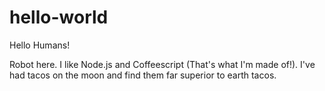 # hello-world

Hello Humans!

Robot here. I like Node.js and Coffeescript (That's what I'm made of!).
I've had tacos on the moon and find them far superior to earth tacos.
